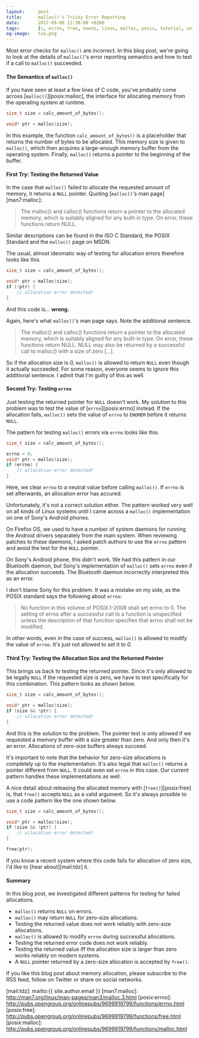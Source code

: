 ```yaml
---
layout:     post
title:      malloc()'s Tricky Error Reporting
date:       2017-09-08 12:30:00 +0200
tags:       [c, errno, free, howto, linux, malloc, posix, tutorial, unix]
og-image:   tux.png
---
```


Most error checks for `malloc()` are incorrect. In this blog post, we're
going to look at the details of `malloc()`'s error reporting semantics and
how to test if a call to `malloc()` succeeded.

<!-- excerpt -->

#### The Semantics of `malloc()`

If you have seen at least a few lines of C code, you've probably come
across [`malloc()`][posix:malloc], the interface for allocating memory
from the operating system at runtime.

``` c
size_t size = calc_amount_of_bytes();

void* ptr = malloc(size);
```

In this example, the function `calc_amount_of_bytes()` is a placeholder
that returns the number of bytes to be allocated. This memory size is given
to `malloc()`, which then acquires a large-enough memory buffer from the
operating system. Finally, `malloc()` returns a pointer to the beginning
of the buffer.

#### First Try: Testing the Returned Value

In the case that `malloc()` failed to allocate the requested amount
of memory, it returns a `NULL` pointer. Quoting
[`malloc()`'s man page][man7:malloc]:

> The  malloc()  and  calloc()  functions return a pointer to the
> allocated memory, which is suitably aligned for any built-in type.
> On error, these functions return NULL.

Similar descriptions can be found in the ISO C Standard, the POSIX
Standard and the `malloc()` page on MSDN.

The usual, almost ideomatic way of testing for allocation errors therefore
looks like this.

``` c
size_t size = calc_amount_of_bytes();

void* ptr = malloc(size);
if (!ptr) {
    // allocation error detected!
}
```

And this code is... **wrong.**

Again, here's what `malloc()`'s man page says. Note the additional sentence.

> The  malloc()  and  calloc()  functions return a pointer to the allocated
> memory, which is suitably aligned for any built-in type.  On error, these
> functions return NULL.  NULL may also be returned by a successful call to
> malloc() with a size of zero [...].

So if the allocation size is *0,* `malloc()` is allowed to return `NULL` even
though it actually succeeded. For some reason, everyone seems to ignore this
additional sentence. I admit that I'm guilty of this as well.

#### Second Try: Testing `errno`

Just testing the returned pointer for `NULL` doesn't work. My solution to
this problem was to test the value of [`errno`][posix:errno] instead. If
the allocation fails, `malloc()` sets the value of `errno` to `ENOMEM`
before it returns `NULL`.

The pattern for testing `malloc()` errors via `errno` looks like this.

``` c
size_t size = calc_amount_of_bytes();

errno = 0;
void* ptr = malloc(size);
if (errno) {
    // allocation error detected!
}
```

Here, we clear `errno` to a neutral value before calling `malloc()`. If
`errno` is set afterwards, an allocation error has accured.

Unfortunately, it's not a correct solution either. The pattern worked
very well on all kinds of Linux systems until I came across a `malloc()`
implementation on one of Sony's Android phones.

On Firefox OS, we used to have a number of system daemons for running the
Android drivers separately from the main system. When reviewing patches to
these daemons, I asked patch authors to use the `errno` pattern and avoid
the test for the `NULL` pointer.

On Sony's Android phone, this didn't work. We had this pattern in our
Bluetooth daemon, but Sony's implementation of `malloc()` sets `errno` even
if the allocation succeeds. The Bluetooth daemon incorrectly interpreted
this as an error.

I don't blame Sony for this problem. It was a mistake on my side, as the
POSIX standard says the following about `errno`:

> No function in this volume of POSIX.1-2008 shall set errno to 0. The
> setting of errno after a successful call to a function is unspecified
> unless the description of that function specifies that errno shall not
> be modified.

In other words, even in the case of success, `malloc()` is allowed to modify
the value of `errno`. It's just not allowed to set it to *0.*

#### Third Try: Testing the Allocation Size and the Returned Pointer

This brings us back to testing the returned pointer. Since it's only
allowed to be legally `NULL` if the requested size is zero, we have to
test specifically for this combination. This pattern looks as shown below.

``` c
size_t size = calc_amount_of_bytes();

void* ptr = malloc(size);
if (size && !ptr) {
    // allocation error detected!
}
```

And this is the solution to the problem. The pointer test is only allowed
if we requested a memory buffer with a size greater than zero. And only then
it's an error. Allocations of zero-size buffers always succeed.

It's important to note that the behavior for zero-size allocations is
completely up to the implementation. It's also legal that `malloc()` returns
a pointer different from `NULL`. It could even set `errno` in this case. Our
current pattern handles these implementations as well.

A nice detail about releasing the allocated memory with
[`free()`][posix:free] is, that `free()` accepts `NULL` as a valid argument.
So it's always possible to use a code pattern like the one shown below.

``` c
size_t size = calc_amount_of_bytes();

void* ptr = malloc(size);
if (size && !ptr) {
    // allocation error detected!
}

free(ptr);
```

If you know a recent system where this code fails for allocation of zero
size, I'd like to [hear about][mail:tdz] it.

#### Summary

In this blog post, we investigated different patterns for testing
for failed allocations.

 - `malloc()` returns `NULL` on errors.
 - `malloc()` may return `NULL` for zero-size allocations.
 - Testing the returned value does not work reliably with zero-size
   allocations.
 - `malloc()` is allowed to modify `errno` during successful allocations.
 - Testing the returned error code does not work reliably.
 - Testing the returned value iff the allocation size is larger than zero
   works reliably on modern systems.
 - A `NULL` pointer returned by a zero-size allocation is accepted by
   `free()`.

If you like this blog post about memory allocation, please subscribe to
the RSS feed, follow on Twitter or share on social networks.

[mail:tdz]:                 mailto:{{ site.author.email }}
[man7:malloc]:              http://man7.org/linux/man-pages/man3/malloc.3.html
[posix:errno]:              http://pubs.opengroup.org/onlinepubs/9699919799/functions/errno.html
[posix:free]:               http://pubs.opengroup.org/onlinepubs/9699919799/functions/free.html
[posix:malloc]:             http://pubs.opengroup.org/onlinepubs/9699919799/functions/malloc.html
